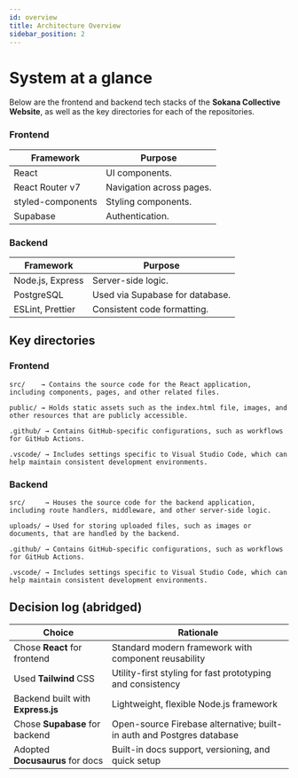 ```yaml
---
id: overview
title: Architecture Overview
sidebar_position: 2
---
```


# System at a glance

Below are the frontend and backend tech stacks of the **Sokana Collective Website**, as well as the key directories for each of the repositories.

### Frontend

| Framework           | Purpose                        |
| ------------------- | -------------------------------|
| React               | UI components.                 |
| React Router v7     | Navigation across pages.       |
| styled-components   | Styling components.            |
| Supabase            | Authentication.                |

### Backend

| Framework           | Purpose                        |
| ------------------- | -------------------------------|
| Node.js, Express    | Server-side logic.             |
| PostgreSQL          | Used via Supabase for database.|
| ESLint, Prettier    | Consistent code formatting.    |

## Key directories

### Frontend
```
src/    → Contains the source code for the React application, including components, pages, and other related files.

public/ → Holds static assets such as the index.html file, images, and other resources that are publicly accessible.

.github/ → Contains GitHub-specific configurations, such as workflows for GitHub Actions.

.vscode/ → Includes settings specific to Visual Studio Code, which can help maintain consistent development environments.
```

### Backend 
```
src/     → Houses the source code for the backend application, including route handlers, middleware, and other server-side logic.

uploads/ → Used for storing uploaded files, such as images or documents, that are handled by the backend.

.github/ → Contains GitHub-specific configurations, such as workflows for GitHub Actions.

.vscode/ → Includes settings specific to Visual Studio Code, which can help maintain consistent development environments.
```

## Decision log (abridged)

| Choice                             | Rationale                                                             |
| ---------------------------------- | --------------------------------------------------------------------- |
| Chose **React** for frontend       | Standard modern framework with component reusability                  |
| Used **Tailwind** CSS              | Utility-first styling for fast prototyping and consistency            |
| Backend built with **Express.js**  | Lightweight, flexible Node.js framework                               |
| Chose **Supabase** for backend     | Open-source Firebase alternative; built-in auth and Postgres database |
| Adopted **Docusaurus** for docs    | Built-in docs support, versioning, and quick setup                    |

